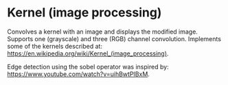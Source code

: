 # Kernel (image processing)
Convolves a kernel with an image and displays the modified image.  Supports one (grayscale) and three (RGB) channel  convolution.  Implements some of the kernels described at: https://en.wikipedia.org/wiki/Kernel_(image_processing).

Edge detection using the sobel operator was inspired by: https://www.youtube.com/watch?v=uihBwtPIBxM.
